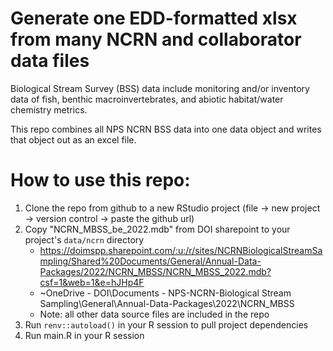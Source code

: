 # Generate one EDD-formatted xlsx from many NCRN and collaborator data files

Biological Stream Survey (BSS) data include monitoring and/or inventory data of fish, benthic macroinvertebrates, and abiotic habitat/water chemistry metrics.

This repo combines all NPS NCRN BSS data into one data object and writes that object out as an excel file.

# How to use this repo:
1. Clone the repo from github to a new RStudio project (file -> new project -> version control -> paste the github url)
2. Copy "NCRN_MBSS_be_2022.mdb" from DOI sharepoint to your project's `data/ncrn` directory
    - https://doimspp.sharepoint.com/:u:/r/sites/NCRNBiologicalStreamSampling/Shared%20Documents/General/Annual-Data-Packages/2022/NCRN_MBSS/NCRN_MBSS_2022.mdb?csf=1&web=1&e=hJHp4F
    - ~OneDrive - DOI\Documents - NPS-NCRN-Biological Stream Sampling\General\Annual-Data-Packages\2022\NCRN_MBSS
    - Note: all other data source files are included in the repo
3. Run `renv::autoload()` in your R session to pull project dependencies
4. Run main.R in your R session
